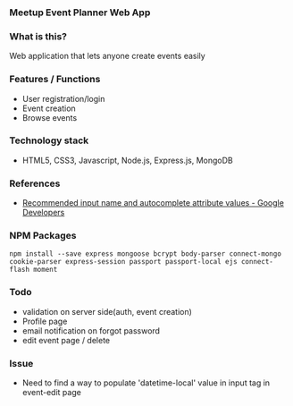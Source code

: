 ### Meetup Event Planner Web App

### What is this?
Web application that lets anyone create events easily

### Features / Functions
- User registration/login
- Event creation
- Browse events

### Technology stack
- HTML5, CSS3, Javascript, Node.js, Express.js, MongoDB

### References
- [Recommended input name and autocomplete attribute values - Google Developers](https://developers.google.com/web/fundamentals/design-and-ui/input/forms/label-and-name-inputs?hl=en#recommended-input-name-and-autocomplete-attribute-values)

### NPM Packages
```
npm install --save express mongoose bcrypt body-parser connect-mongo cookie-parser express-session passport passport-local ejs connect-flash moment
```

### Todo
- validation on server side(auth, event creation)
- Profile page
- email notification on forgot password
- edit event page / delete

### Issue
- Need to find a way to populate 'datetime-local' value in input tag in event-edit page
